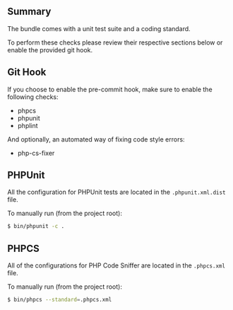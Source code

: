 Summary
-------
The bundle comes with a unit test suite and a coding standard.

To perform these checks please review their respective sections below or enable the provided git hook.

Git Hook
--------
If you choose to enable the pre-commit hook, make sure to enable the following checks:

- phpcs
- phpunit
- phplint

And optionally, an automated way of fixing code style errors:

- php-cs-fixer

PHPUnit
-------
All the configuration for PHPUnit tests are located in the `.phpunit.xml.dist` file.

To manually run (from the project root):
```bash
$ bin/phpunit -c .
```

PHPCS
-----
All of the configurations for PHP Code Sniffer are located in the `.phpcs.xml` file.

To manually run (from the project root):
```bash
$ bin/phpcs --standard=.phpcs.xml
```
